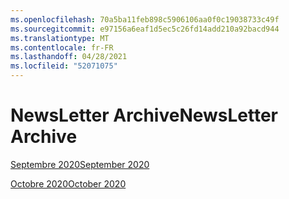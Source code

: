 ```yaml
---
ms.openlocfilehash: 70a5ba11feb898c5906106aa0f0c19038733c49f
ms.sourcegitcommit: e97156a6eaf1d5ec5c26fd14add210a92bacd944
ms.translationtype: MT
ms.contentlocale: fr-FR
ms.lasthandoff: 04/28/2021
ms.locfileid: "52071075"
---
```



# <a name="newsletter-archive"></a><span data-ttu-id="84efb-101">NewsLetter Archive</span><span class="sxs-lookup"><span data-stu-id="84efb-101">NewsLetter Archive</span></span>

[<span data-ttu-id="84efb-102">Septembre 2020</span><span class="sxs-lookup"><span data-stu-id="84efb-102">September 2020</span></span>](https://github.com/MicrosoftDocs/OfficeDocs-AppCompliance-pr/blob/master/Apps/docs/September%202020.md)

[<span data-ttu-id="84efb-103">Octobre 2020</span><span class="sxs-lookup"><span data-stu-id="84efb-103">October 2020</span></span>](https://github.com/MicrosoftDocs/OfficeDocs-AppCompliance-pr/blob/master/Apps/docs/October%202020.md)
